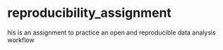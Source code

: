 # reproducibility_assignment
his is an assignment to practice an open and reproducible data analysis workflow
